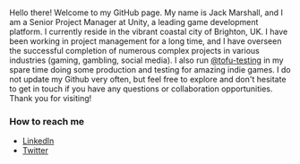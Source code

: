 #

Hello there! Welcome to my GitHub page. My name is Jack Marshall, and I am a Senior Project Manager at Unity, a leading game development platform. I currently reside in the vibrant coastal city of Brighton, UK. I have been working in project management for a long time, and I have overseen the successful completion of numerous complex projects in various industries (gaming, gambling, social media). I also run [@tofu-testing](https://www.tofu-testing.com) in my spare time doing some production and testing for amazing indie games. I do not update my Github very often, but feel free to explore and don't hesitate to get in touch if you have any questions or collaboration opportunities. Thank you for visiting!

### How to reach me

* [LinkedIn](https://www.linkedin.com/in/jjmjmjm/)
* [Twitter](https://twitter.com/ayo_its_jack)

